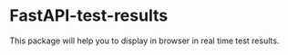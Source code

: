 # FastAPI-test-results
This package will help you to display in browser in real time test results. 
